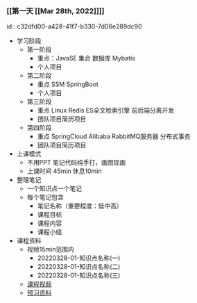 ### [[第一天 [[Mar 28th, 2022]]]]
id:: c32dfd00-a428-41f7-b330-7d06e289dc90
- 学习阶段
	- 第一阶段
		- 重点：JavaSE 集合 数据库 Mybatis
		- 个人项目
	- 第二阶段
		- 重点 SSM SpringBoot
		- 个人项目
	- 第三阶段
		- 重点 Linux Redis ES全文检索引擎 前后端分离开发
		- 团队项目简历项目
	- 第四阶段
		- 重点 SpringCloud Alibaba RabbitMQ服务器 分布式事务
		- 团队项目简历项目
- 上课模式
	- 不用PPT 笔记代码纯手打，画图现画
	- 上课时间 45min 休息10min
- 整理笔记
	- 一个知识点一个笔记
	- 每个笔记包含
		- 笔记名称（重要程度：低中高）
		- 课程目标
		- 课程内容
		- 课程小结
- 课程资料
	- 视频15min范围内
		- 20220328-01-知识点名称(一)
		- 20220328-01-知识点名称(二)
		- 20220328-01-知识点名称(三)
	- [课程视频](https://www.woniuxy.com/book/)
	- [预习资料](https://www.woniuxy.com/book/)